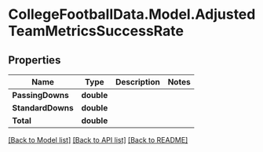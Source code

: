 # CollegeFootballData.Model.AdjustedTeamMetricsSuccessRate

## Properties

Name | Type | Description | Notes
------------ | ------------- | ------------- | -------------
**PassingDowns** | **double** |  | 
**StandardDowns** | **double** |  | 
**Total** | **double** |  | 

[[Back to Model list]](../../README.md#documentation-for-models) [[Back to API list]](../../README.md#documentation-for-api-endpoints) [[Back to README]](../../README.md)

